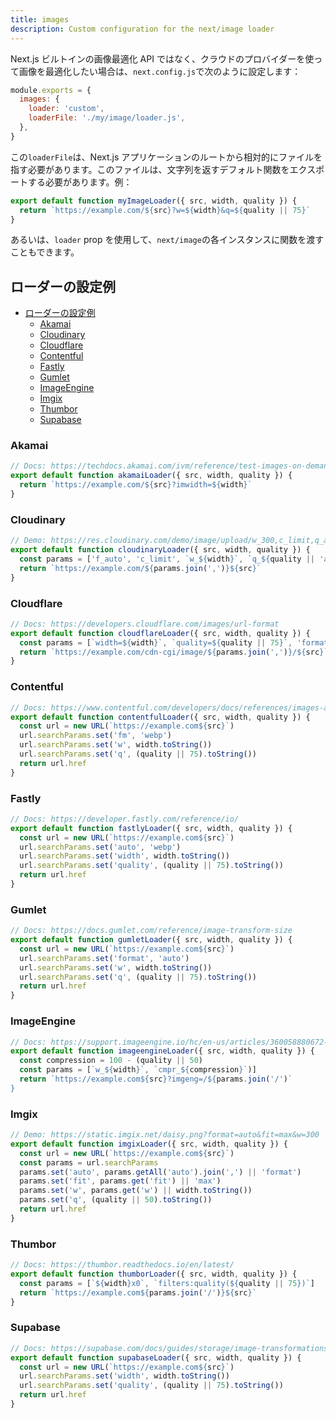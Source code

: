 ```yaml
---
title: images
description: Custom configuration for the next/image loader
---
```


Next.js ビルトインの画像最適化 API ではなく、クラウドのプロバイダーを使って画像を最適化したい場合は、`next.config.js`で次のように設定します：

```js title="next.config.js"
module.exports = {
  images: {
    loader: 'custom',
    loaderFile: './my/image/loader.js',
  },
}
```

この`loaderFile`は、Next.js アプリケーションのルートから相対的にファイルを指す必要があります。このファイルは、文字列を返すデフォルト関数をエクスポートする必要があります。例：

```js
export default function myImageLoader({ src, width, quality }) {
  return `https://example.com/${src}?w=${width}&q=${quality || 75}`
}
```

あるいは、`loader` prop を使用して、`next/image`の各インスタンスに関数を渡すこともできます。

## ローダーの設定例

- [ローダーの設定例](#ローダーの設定例)
  - [Akamai](#akamai)
  - [Cloudinary](#cloudinary)
  - [Cloudflare](#cloudflare)
  - [Contentful](#contentful)
  - [Fastly](#fastly)
  - [Gumlet](#gumlet)
  - [ImageEngine](#imageengine)
  - [Imgix](#imgix)
  - [Thumbor](#thumbor)
  - [Supabase](#supabase)

### Akamai

```js
// Docs: https://techdocs.akamai.com/ivm/reference/test-images-on-demand
export default function akamaiLoader({ src, width, quality }) {
  return `https://example.com/${src}?imwidth=${width}`
}
```

### Cloudinary

```js
// Demo: https://res.cloudinary.com/demo/image/upload/w_300,c_limit,q_auto/turtles.jpg
export default function cloudinaryLoader({ src, width, quality }) {
  const params = ['f_auto', 'c_limit', `w_${width}`, `q_${quality || 'auto'}`]
  return `https://example.com/${params.join(',')}${src}`
}
```

### Cloudflare

```js
// Docs: https://developers.cloudflare.com/images/url-format
export default function cloudflareLoader({ src, width, quality }) {
  const params = [`width=${width}`, `quality=${quality || 75}`, 'format=auto']
  return `https://example.com/cdn-cgi/image/${params.join(',')}/${src}`
}
```

### Contentful

```js
// Docs: https://www.contentful.com/developers/docs/references/images-api/
export default function contentfulLoader({ src, width, quality }) {
  const url = new URL(`https://example.com${src}`)
  url.searchParams.set('fm', 'webp')
  url.searchParams.set('w', width.toString())
  url.searchParams.set('q', (quality || 75).toString())
  return url.href
}
```

### Fastly

```js
// Docs: https://developer.fastly.com/reference/io/
export default function fastlyLoader({ src, width, quality }) {
  const url = new URL(`https://example.com${src}`)
  url.searchParams.set('auto', 'webp')
  url.searchParams.set('width', width.toString())
  url.searchParams.set('quality', (quality || 75).toString())
  return url.href
}
```

### Gumlet

```js
// Docs: https://docs.gumlet.com/reference/image-transform-size
export default function gumletLoader({ src, width, quality }) {
  const url = new URL(`https://example.com${src}`)
  url.searchParams.set('format', 'auto')
  url.searchParams.set('w', width.toString())
  url.searchParams.set('q', (quality || 75).toString())
  return url.href
}
```

### ImageEngine

```js
// Docs: https://support.imageengine.io/hc/en-us/articles/360058880672-Directives
export default function imageengineLoader({ src, width, quality }) {
  const compression = 100 - (quality || 50)
  const params = [`w_${width}`, `cmpr_${compression}`)]
  return `https://example.com${src}?imgeng=/${params.join('/')`
}
```

### Imgix

```js
// Demo: https://static.imgix.net/daisy.png?format=auto&fit=max&w=300
export default function imgixLoader({ src, width, quality }) {
  const url = new URL(`https://example.com${src}`)
  const params = url.searchParams
  params.set('auto', params.getAll('auto').join(',') || 'format')
  params.set('fit', params.get('fit') || 'max')
  params.set('w', params.get('w') || width.toString())
  params.set('q', (quality || 50).toString())
  return url.href
}
```

### Thumbor

```js
// Docs: https://thumbor.readthedocs.io/en/latest/
export default function thumborLoader({ src, width, quality }) {
  const params = [`${width}x0`, `filters:quality(${quality || 75})`]
  return `https://example.com${params.join('/')}${src}`
}
```

### Supabase

```js
// Docs: https://supabase.com/docs/guides/storage/image-transformations#nextjs-loader
export default function supabaseLoader({ src, width, quality }) {
  const url = new URL(`https://example.com${src}`)
  url.searchParams.set('width', width.toString())
  url.searchParams.set('quality', (quality || 75).toString())
  return url.href
}
```
